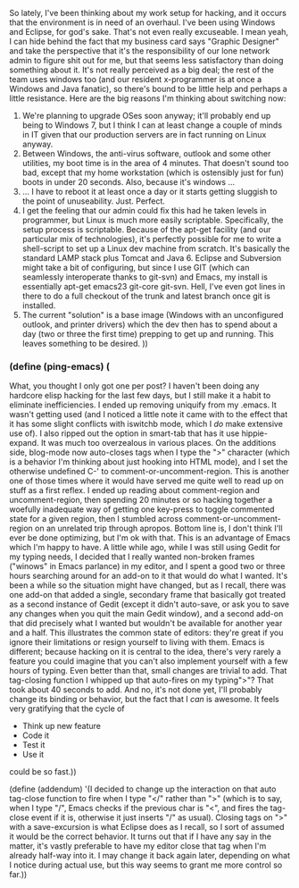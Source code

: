 So lately, I've been thinking about my work setup for hacking, and it occurs that the environment is in need of an overhaul. I've been using Windows and Eclipse, for god's sake. That's not even really excuseable. I mean yeah, I can hide behind the fact that my business card says "Graphic Designer" and take the perspective that it's the responsibility of our lone network admin to figure shit out for me, but that seems less satisfactory than doing something about it. It's not really perceived as a big deal; the rest of the team uses windows too (and our resident x-programmer is at once a Windows and Java fanatic), so there's bound to be little help and perhaps a little resistance. Here are the big reasons I'm thinking about switching now:


1.   We're planning to upgrade OSes soon anyway; it'll probably end up being to Windows 7, but I think I can at least change a couple of minds in IT given that our production servers are in fact running on Linux anyway.
1.   Between Windows, the anti-virus software, outlook and some other utilities, my boot time is in the area of 4 minutes. That doesn't sound too bad, except that my home workstation (which is ostensibly just for fun) boots in under 20 seconds. Also, because it's windows ...
1.   ... I have to reboot it at least once a day or it starts getting sluggish to the point of unuseability. Just. Perfect.
1.   I get the feeling that our admin could fix this had he taken levels in programmer, but Linux is much more easily scriptable. Specifically, the setup process is scriptable. Because of the apt-get facility (and our particular mix of technologies), it's perfectly possible for me to write a shell-script to set up a Linux dev machine from scratch. It's basically the standard LAMP stack plus Tomcat and Java 6. Eclipse and Subversion might take a bit of configuring, but since I use GIT (which can seamlessly interoperate thanks to git-svn) and Emacs, my install is essentially apt-get emacs23 git-core git-svn. Hell, I've even got lines in there to do a full checkout of the trunk and latest branch once git is installed.
1.   The current "solution" is a base image (Windows with an unconfigured outlook, and printer drivers) which the dev then has to spend about a day (two or three the first time) prepping to get up and running. This leaves something to be desired. ))


### (define (ping-emacs) (

What, you thought I only got one per post?
I haven't been doing any hardcore elisp hacking for the last few days, but I still make it a habit to eliminate inefficiencies. I ended up removing uniquify from my .emacs. It wasn't getting used (and I noticed a little note it came with to the effect that it has some slight conflicts with iswitchb mode, which I *do* make extensive use of). I also ripped out the option in smart-tab that has it use hippie-expand. It was much too overzealous in various places.
On the additions side, blog-mode now auto-closes tags when I type the ">" character (which is a behavior I'm thinking about just hooking into HTML mode), and I set the otherwise undefined C-' to comment-or-uncomment-region. This is another one of those times where it would have served me quite well to read up on stuff as a first reflex. I ended up reading about comment-region and uncomment-region, then spending 20 minutes or so hacking together a woefully inadequate way of getting one key-press to toggle commented state for a given region, then I stumbled across comment-or-uncomment-region on an unrelated trip through apropos.
Bottom line is, I don't think I'll ever be done optimizing, but I'm ok with that. This is an advantage of Emacs which I'm happy to have.
A little while ago, while I was still using Gedit for my typing needs, I decided that I really wanted non-broken frames ("winows" in Emacs parlance) in my editor, and I spent a good two or three hours searching around for an add-on to it that would do what I wanted. It's been a while so the situation might have changed, but as I recall, there was one add-on that added a single, secondary frame that basically got treated as a second instance of Gedit (except it didn't auto-save, or ask you to save any changes when you quit the main Gedit window), and a second add-on that did precisely what I wanted but wouldn't be available for another year and a half. This illustrates the common state of editors: they're great if you ignore their limitations or resign yourself to living with them.
Emacs is different; because hacking on it is central to the idea, there's very rarely a feature you could imagine that you can't also implement yourself with a few hours of typing. Even better than that, small changes are trivial to add. That tag-closing function I whipped up that auto-fires on my typing">"? That took about 40 seconds to add. And no, it's not done yet, I'll probably change its binding or behavior, but the fact that I *can* is awesome. 
It feels very gratifying that the cycle of 

-   Think up new feature
-   Code it
-   Test it
-   Use it

could be so fast.))

(define (addendum)
'(I decided to change up the interaction on that auto tag-close function to fire when I type "&lt;/" rather than ">" (which is to say, when I type "/", Emacs checks if the previous char is "<", and fires the tag-close event if it is, otherwise it just inserts "/" as usual).
																																	  Closing tags on ">" with a save-excursion is what Eclipse does as I recall, so I sort of assumed it would be the correct behavior. It turns out that if I have any say in the matter, it's vastly preferable to have my editor close that tag when I'm already  half-way into it. I may change it back again later, depending on what I notice during actual use, but this way seems to grant me more control so far.))

<!--  LocalWords:  scriptable interoperate unconfigured uncomment
 -->
